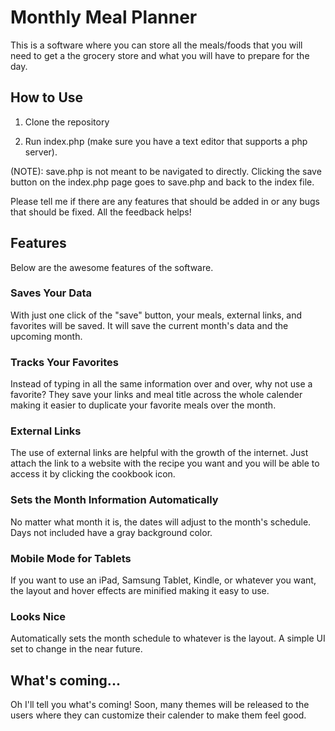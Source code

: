 # Monthly Meal Planner

This is a software where you can store all the meals/foods that you will need to get a the grocery store and what you will have to prepare for the day.

## How to Use

1. Clone the repository

2. Run index.php (make sure you have a text editor that supports a php server).

(NOTE): save.php is not meant to be navigated to directly. Clicking the save button on the index.php page goes to save.php and back to the index file.

Please tell me if there are any features that should be added in or any bugs that should be fixed. All the feedback helps!

## Features

Below are the awesome features of the software.

### Saves Your Data

With just one click of the "save" button, your meals, external links, and favorites will be saved. It will save the current month's data and the upcoming month.

### Tracks Your Favorites

Instead of typing in all the same information over and over, why not use a favorite? They save your links and meal title across the whole calender making it easier to duplicate your favorite meals over the month.

### External Links

The use of external links are helpful with the growth of the internet. Just attach the link to a website with the recipe you want and you will be able to access it by clicking the cookbook icon.

### Sets the Month Information Automatically

No matter what month it is, the dates will adjust to the month's schedule. Days not included have a gray background color.

### Mobile Mode for Tablets

If you want to use an iPad, Samsung Tablet, Kindle, or whatever you want, the layout and hover effects are minified making it easy to use.

### Looks Nice

Automatically sets the month schedule to whatever is the layout. A simple UI set to change in the near future.

## What's coming...

Oh I'll tell you what's coming! Soon, many themes will be released to the users where they can customize their calender to make them feel good.